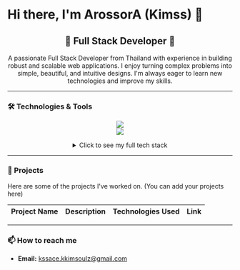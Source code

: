 # Hi there, I'm ArossorA (Kimss) 👋

<p align="center">
<!--  <img style="display: block;-webkit-user-select: none;margin: auto;cursor: zoom-in;background-color: hsl(0, 0%, 90%);transition: background-color 300ms;" src="https://scontent.fbkk2-7.fna.fbcdn.net/v/t39.30808-6/491417634_2321747021573745_3326673395290352038_n.jpg?_nc_cat=109&amp;ccb=1-7&amp;_nc_sid=cc71e4&amp;_nc_ohc=qK1LV5zNb68Q7kNvwEiIyUF&amp;_nc_oc=AdmSJJyzuAYDOCSMiZVBo3U5jbSLt5NC-7Hz2VLzlSTISgsYds9kWWrPHM3L1t3gqfo&amp;_nc_zt=23&amp;_nc_ht=scontent.fbkk2-7.fna&amp;_nc_gid=I_QYjm4xnfX6sFGs0iIFnw&amp;oh=00_AfMHCA58RPJokquEoef--Tz2bMTTF_IC50KX3m3F-i3-vA&amp;oe=6856A9B5" width="651" height="814"> -->
</p>

<h2 align="center">🚀 Full Stack Developer 🚀</h2>

<p align="center">
  A passionate Full Stack Developer from Thailand with experience in building robust and scalable web applications. I enjoy turning complex problems into simple, beautiful, and intuitive designs. I'm always eager to learn new technologies and improve my skills.
</p>

---

### 🛠️ Technologies & Tools

<p align="center">
  <a href="https://skillicons.dev">
    <img src="https://skillicons.dev/icons?i=javascript,typescript,react,nextjs,vue,nuxtjs,svelte,astro,nodejs,bun,go,python,rust,flutter" />
    <br>
    <img src="https://skillicons.dev/icons?i=tailwindcss,vite,vitest,postgresql,docker,cloudflare,tauri,express,nestjs,elixir" />
  </a>
</p>

<details align="center">
  <summary>Click to see my full tech stack</summary>
  
  | Category          | Technologies                                                                                            |
  |-------------------|---------------------------------------------------------------------------------------------------------|
  | **Frontend** | `JavaScript`, `TypeScript`, `React`, `Next.js`, `Vue.js`, `Nuxt.js`, `Svelte`, `Astro`, `HTML5`, `CSS3`    |
  | **Backend** | `Node.js`, `Bun.js`, `Express.js`, `NestJS`, `ElysiaJS`, `Go`, `Python`                                   |
  | **Mobile/Desktop**| `Flutter`, `Tauri` (with `Rust`)                                                                        |
  | **Databases** | `PostgreSQL`, `MySQL`, `MongoDB`, `SQLite`                                                              |
  | **Styling** | `Tailwind CSS`, `MUI (Material-UI)`, `Bootstrap`, `SASS`                                                  |
  | **DevOps & Tools**| `Docker`, `Git`, `GitHub Actions`, `Vite`, `Vitest`, `Cloudflare`, `PM2`, `Nginx`                           |
  
</details>

---

### 📂 Projects

Here are some of the projects I've worked on. (You can add your projects here)

| Project Name | Description | Technologies Used | Link |
|--------------|-------------|-------------------|------|

---

### 📫 How to reach me

- **Email:** kssace.kkimsoulz@gmail.com
